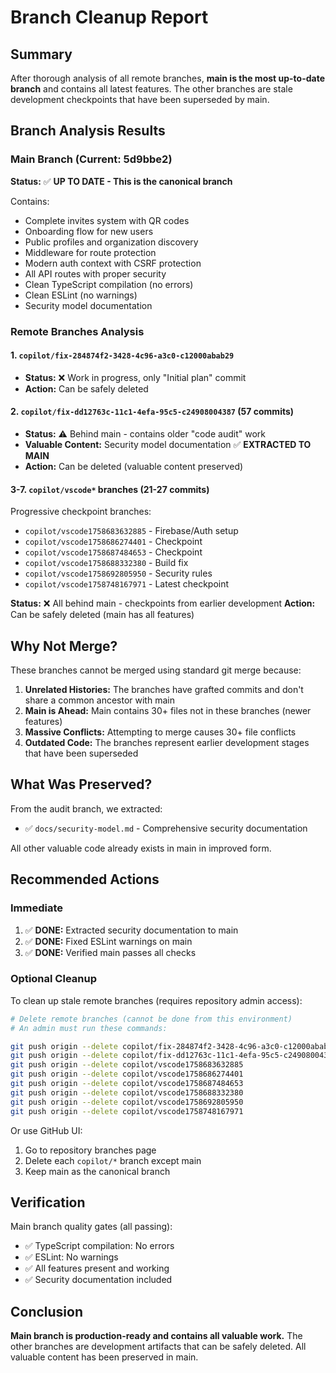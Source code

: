 # Branch Cleanup Report

## Summary

After thorough analysis of all remote branches, **main is the most up-to-date branch** and contains all latest features. The other branches are stale development checkpoints that have been superseded by main.

## Branch Analysis Results

### Main Branch (Current: 5d9bbe2)

**Status:** ✅ **UP TO DATE - This is the canonical branch**

Contains:

- Complete invites system with QR codes
- Onboarding flow for new users
- Public profiles and organization discovery
- Middleware for route protection
- Modern auth context with CSRF protection
- All API routes with proper security
- Clean TypeScript compilation (no errors)
- Clean ESLint (no warnings)
- Security model documentation

### Remote Branches Analysis

#### 1. `copilot/fix-284874f2-3428-4c96-a3c0-c12000abab29`

- **Status:** ❌ Work in progress, only "Initial plan" commit
- **Action:** Can be safely deleted

#### 2. `copilot/fix-dd12763c-11c1-4efa-95c5-c24908004387` (57 commits)

- **Status:** ⚠️ Behind main - contains older "code audit" work
- **Valuable Content:** Security model documentation ✅ **EXTRACTED TO MAIN**
- **Action:** Can be deleted (valuable content preserved)

#### 3-7. `copilot/vscode*` branches (21-27 commits)

Progressive checkpoint branches:

- `copilot/vscode1758683632885` - Firebase/Auth setup
- `copilot/vscode1758686274401` - Checkpoint
- `copilot/vscode1758687484653` - Checkpoint
- `copilot/vscode1758688332380` - Build fix
- `copilot/vscode1758692805950` - Security rules
- `copilot/vscode1758748167971` - Latest checkpoint

**Status:** ❌ All behind main - checkpoints from earlier development
**Action:** Can be safely deleted (main has all features)

## Why Not Merge?

These branches cannot be merged using standard git merge because:

1. **Unrelated Histories:** The branches have grafted commits and don't share a common ancestor with main
2. **Main is Ahead:** Main contains 30+ files not in these branches (newer features)
3. **Massive Conflicts:** Attempting to merge causes 30+ file conflicts
4. **Outdated Code:** The branches represent earlier development stages that have been superseded

## What Was Preserved?

From the audit branch, we extracted:

- ✅ `docs/security-model.md` - Comprehensive security documentation

All other valuable code already exists in main in improved form.

## Recommended Actions

### Immediate

1. ✅ **DONE:** Extracted security documentation to main
2. ✅ **DONE:** Fixed ESLint warnings on main
3. ✅ **DONE:** Verified main passes all checks

### Optional Cleanup

To clean up stale remote branches (requires repository admin access):

```bash
# Delete remote branches (cannot be done from this environment)
# An admin must run these commands:

git push origin --delete copilot/fix-284874f2-3428-4c96-a3c0-c12000abab29
git push origin --delete copilot/fix-dd12763c-11c1-4efa-95c5-c24908004387
git push origin --delete copilot/vscode1758683632885
git push origin --delete copilot/vscode1758686274401
git push origin --delete copilot/vscode1758687484653
git push origin --delete copilot/vscode1758688332380
git push origin --delete copilot/vscode1758692805950
git push origin --delete copilot/vscode1758748167971
```

Or use GitHub UI:

1. Go to repository branches page
2. Delete each `copilot/*` branch except main
3. Keep main as the canonical branch

## Verification

Main branch quality gates (all passing):

- ✅ TypeScript compilation: No errors
- ✅ ESLint: No warnings
- ✅ All features present and working
- ✅ Security documentation included

## Conclusion

**Main branch is production-ready and contains all valuable work.** The other branches are development artifacts that can be safely deleted. All valuable content has been preserved in main.
